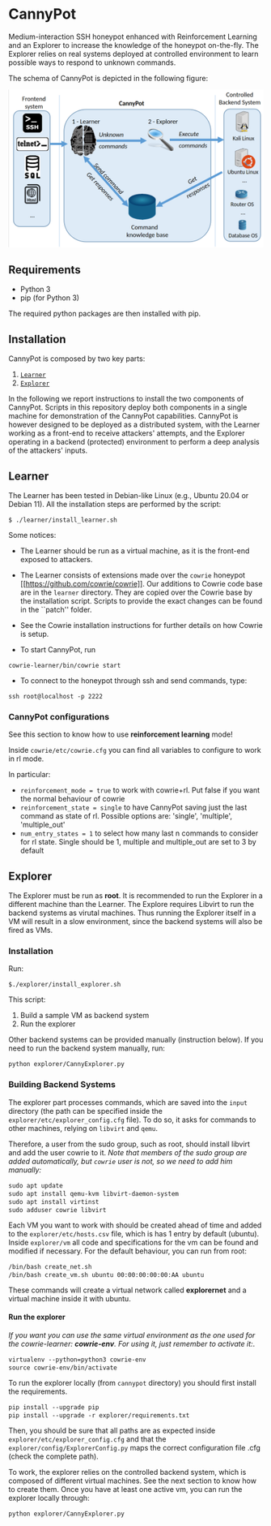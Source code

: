 # CannyPot

Medium-interaction SSH honeypot enhanced with Reinforcement Learning and an Explorer to increase the knowledge of the honeypot on-the-fly. The Explorer relies on real systems deployed at controlled environment to learn possible ways to respond to unknown commands.

The schema of CannyPot is depicted in the following figure:

![Schema](architecture.png 'Schema')

## Requirements

* Python 3
* pip (for Python 3)

The required python packages are then installed with pip.

## Installation

CannyPot is composed by two key parts:

1. [``Learner``](#learner)
2. [``Explorer``](#explorer)

In the following we report instructions to install the two components of CannyPot. Scripts in this repository deploy both components in a single machine for demonstration of the CannyPot capabilities. CannyPot is however designed to be deployed as a distributed system, with the Learner working as a front-end to receive attackers' attempts, and the Explorer operating in a backend (protected) environment to perform a deep analysis of the attackers' inputs.

## Learner

The Learner has been tested in Debian-like Linux (e.g., Ubuntu 20.04 or Debian 11). All the installation steps are performed by the script:

```
$ ./learner/install_learner.sh
```

Some notices:

* The Learner should be run as a virtual machine, as it is the front-end exposed to attackers.

* The Learner consists of extensions made over the `cowrie` honeypot [[https://github.com/cowrie/cowrie]]. Our additions to Cowrie code base are in the ``learner`` directory. They are copied over the Cowrie base by the installation script. Scripts to provide the exact changes can be found in the ``patch'' folder.

* See the Cowrie installation instructions for further details on how Cowrie is setup. 

* To start CannyPot, run 

```
cowrie-learner/bin/cowrie start
```

* To connect to the honeypot through ssh and send commands, type:

```
ssh root@localhost -p 2222
```

### CannyPot configurations

See this section to know how to use **reinforcement learning** mode!

Inside `cowrie/etc/cowrie.cfg` you can find all variables to configure to work in rl mode.

In particular:

* `reinforcement_mode = true` to work with cowrie+rl. Put false if you want the normal behaviour of cowrie
* `reinforcement_state = single` to have CannyPot saving just the last command as state of rl. Possible options are: 'single', 'multiple', 'multiple_out'
* `num_entry_states = 1` to select how many last n commands to consider for rl state. Single should be 1, multiple and multiple_out are set to 3 by default

## Explorer

The Explorer must be run as **root**. It is recommended to run the Explorer in a different machine than the Learner. The Explore requires Libvirt to run the backend systems as virutal machines. Thus running the Explorer itself in a VM will result in a slow environment, since the backend systems will also be fired as VMs.

### Installation

Run:

```
$./explorer/install_explorer.sh
```

This script:
1. Build a sample VM as backend system
2. Run the explorer

Other backend systems can be provided manually (instruction below). If you need to run the backend system manually, run:

```
python explorer/CannyExplorer.py
```

### Building Backend Systems

The explorer part processes commands, which are saved into the ``input`` directory (the path can be specified inside the `explorer/etc/explorer_config.cfg` file).
To do so, it asks for commands to other machines, relying on ``libvirt`` and ``qemu``.

Therefore, a user from the sudo group, such as root, should install libvirt and add the user cowrie to it.
*Note that members of the sudo group are added automatically, but `cowrie` user is not, so we need to add him manually:*

```
sudo apt update
sudo apt install qemu-kvm libvirt-daemon-system
sudo apt install virtinst
sudo adduser cowrie libvirt
```

Each VM you want to work with should be created ahead of time and added to the ``explorer/etc/hosts.csv`` file, which is has 1 entry by default (ubuntu).
Inside ``explorer/vm`` all code and specifications for the vm can be found and modified if necessary. For the default behaviour, you can run from root:

```
/bin/bash create_net.sh
/bin/bash create_vm.sh ubuntu 00:00:00:00:00:AA ubuntu
```

These commands will create a virtual network called **explorernet** and a virtual machine inside it with ubuntu.


#### Run the explorer

*If you want you can use the same virtual environment as the one used for the cowrie-learner: **cowrie-env**.
For using it, just remember to activate it:*.

```
virtualenv --python=python3 cowrie-env
source cowrie-env/bin/activate
```

To run the explorer locally (from ``cannypot`` directory) you should first install the requirements.

```
pip install --upgrade pip
pip install --upgrade -r explorer/requirements.txt
```

Then, you should be sure that all paths are as expected inside `explorer/etc/explorer_config.cfg` and
that the `explorer/config/ExplorerConfig.py` maps the correct configuration file .cfg (check the complete path).

To work, the explorer relies on the controlled backend system, which is composed of different virtual machines.
See the next section to know how to create them.
Once you have at least one active vm, you can run the explorer locally through:

```
python explorer/CannyExplorer.py
```

